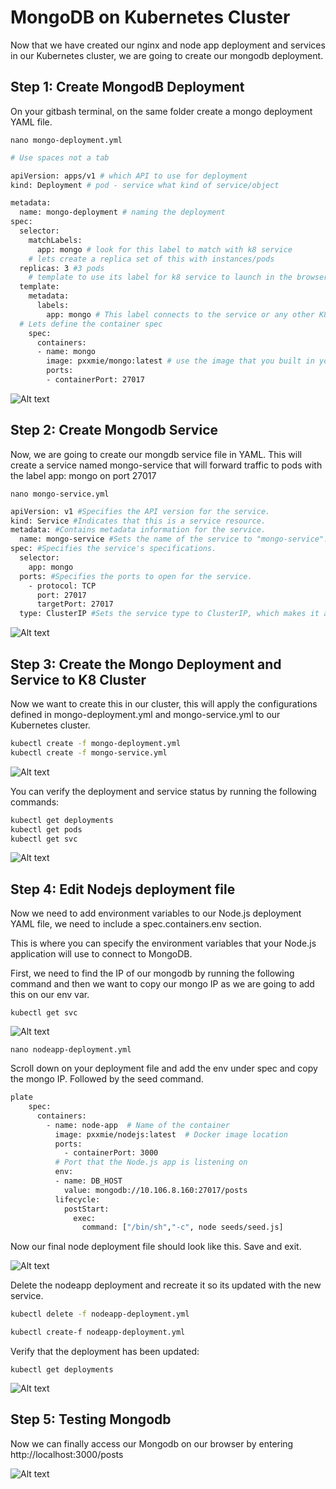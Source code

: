 # MongoDB on Kubernetes Cluster

Now that we have created our nginx and node app deployment and services in our Kubernetes cluster, we are going to create our mongodb deployment.


## Step 1: Create MongodB Deployment 

On your gitbash terminal, on the same folder create a mongo deployment YAML file. 

```
nano mongo-deployment.yml
```

```bash
# Use spaces not a tab

apiVersion: apps/v1 # which API to use for deployment
kind: Deployment # pod - service what kind of service/object

metadata:
  name: mongo-deployment # naming the deployment
spec:
  selector:
    matchLabels:
      app: mongo # look for this label to match with k8 service
    # lets create a replica set of this with instances/pods
  replicas: 3 #3 pods
    # template to use its label for k8 service to launch in the browser
  template:
    metadata:
      labels:
        app: mongo # This label connects to the service or any other K8 components
  # Lets define the container spec
    spec:
      containers:
      - name: mongo
        image: pxxmie/mongo:latest # use the image that you built in your dockerhub
        ports:
        - containerPort: 27017
```

![Alt text](images/mongodb_deployment.png)

## Step 2: Create Mongodb Service

Now, we are going to create our mongdb service file in YAML. This will create a service named mongo-service that will forward traffic to pods with the label app: mongo on port 27017

```
nano mongo-service.yml
```

```bash
apiVersion: v1 #Specifies the API version for the service.
kind: Service #Indicates that this is a service resource.
metadata: #Contains metadata information for the service.
  name: mongo-service #Sets the name of the service to "mongo-service".
spec: #Specifies the service's specifications.
  selector:
    app: mongo
  ports: #Specifies the ports to open for the service.
    - protocol: TCP
      port: 27017
      targetPort: 27017
  type: ClusterIP #Sets the service type to ClusterIP, which makes it accessible only within the cluster.

```
![Alt text](images/mongodb_service.png)


## Step 3: Create the Mongo Deployment and Service to K8 Cluster

Now we want to create this in our cluster, this will apply the configurations defined in mongo-deployment.yml and mongo-service.yml to our Kubernetes cluster.

```bash
kubectl create -f mongo-deployment.yml 
kubectl create -f mongo-service.yml
```
![Alt text](images/mongo_create_service.png)


You can verify the deployment and service status by running the following commands:

```bash
kubectl get deployments
kubectl get pods
kubectl get svc
```

![Alt text](images/deployment_pod_.png)

## Step 4: Edit Nodejs deployment file

Now we need to add environment variables to our Node.js deployment YAML file, we need to include a spec.containers.env section. 

This is where you can specify the environment variables that your Node.js application will use to connect to MongoDB.


First, we need to find the IP of our mongodb by running the following command and then we want to copy our mongo IP as we are going to add this on our env var. 

```
kubectl get svc
```
![Alt text](images/mongodb_ip.png)

```
nano nodeapp-deployment.yml 
```

Scroll down on your deployment file and add the env under spec and copy the mongo IP. Followed by the seed command. 

```bash
plate
    spec:
      containers:
        - name: node-app  # Name of the container
          image: pxxmie/nodejs:latest  # Docker image location
          ports:
            - containerPort: 3000
          # Port that the Node.js app is listening on
          env:
          - name: DB_HOST
            value: mongodb://10.106.8.160:27017/posts
          lifecycle:
            postStart:
              exec:
                command: ["/bin/sh","-c", node seeds/seed.js]

```
Now our final node deployment file should look like this. Save and exit. 

![Alt text](images/nodeapp_deploy.png)

Delete the nodeapp deployment and recreate it so its updated with the new service. 

```bash
kubectl delete -f nodeapp-deployment.yml

kubectl create-f nodeapp-deployment.yml
```

Verify that the deployment has been updated:

```
kubectl get deployments
```

![Alt text](images/get_deploymentssss.png)

## Step 5: Testing Mongodb 

Now we can finally access our Mongodb on our browser by entering  http://localhost:3000/posts

![Alt text](posts.png)